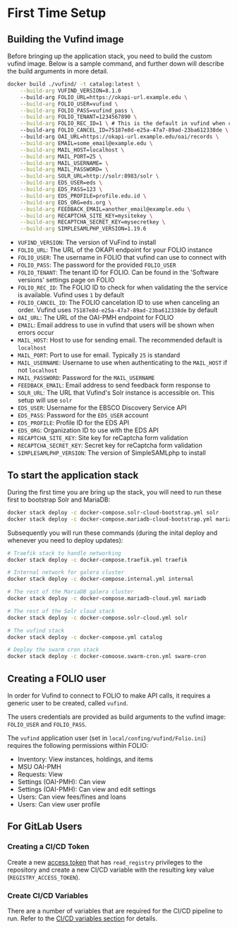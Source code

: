 # First Time Setup

## Building the Vufind image
Before bringing up the application stack, you need to build the custom
vufind image. Below is a sample command, and further down will describe
the build arguments in more detail.

```bash
docker build ./vufind/ -t catalog:latest \
    --build-arg VUFIND_VERSION=8.1.0
    --build-arg FOLIO_URL=https://okapi-url.example.edu \
    --build-arg FOLIO_USER=vufind \
    --build-arg FOLIO_PASS=vufind_pass \
    --build-arg FOLIO_TENANT=1234567890 \
    --build-arg FOLIO_REC_ID=1 \ # This is the default in vufind when checking ILS status
    --build-arg FOLIO_CANCEL_ID=75187e8d-e25a-47a7-89ad-23ba612338de \ # This is the default in vufind
    --build-arg OAI_URL=https://okapi-url.example.edu/oai/records \
    --build-arg EMAIL=some_email@example.edu \
    --build-arg MAIL_HOST=localhost \
    --build-arg MAIL_PORT=25 \
    --build-arg MAIL_USERNAME= \
    --build-arg MAIL_PASSWORD= \
    --build-arg SOLR_URL=http://solr:8983/solr \
    --build-arg EDS_USER=eds \
    --build-arg EDS_PASS=123 \
    --build-arg EDS_PROFILE=profile.edu.id \
    --build-arg EDS_ORG=eds.org \
    --build-arg FEEDBACK_EMAIL=another_email@example.edu \
    --build-arg RECAPTCHA_SITE_KEY=mysitekey \
    --build-arg RECAPTCHA_SECRET_KEY=mysecretkey \
    --build-arg SIMPLESAMLPHP_VERSION=1.19.6
```

* `VUFIND_VERSION`: The version of VuFind to install 
* `FOLIO_URL`: The URL of the OKAPI endpoint for your FOLIO instance
* `FOLIO_USER`: The username in FOLIO that vufind can use to connect with
* `FOLIO_PASS`: The password for the provided `FOLIO_USER`
* `FOLIO_TENANT`: The tenant ID for FOLIO. Can be found in the 'Software versions' settings page on FOLIO
* `FOLIO_REC_ID`: The FOLIO ID to check for when validating the the service is available. Vufind
uses `1` by default
* `FOLIO_CANCEL_ID`: The FOLIO cancelation ID to use when canceling an order. Vufind uses
`75187e8d-e25a-47a7-89ad-23ba612338de` by default
* `OAI_URL`: The URL of the OAI-PMH endpoint for FOLIO
* `EMAIL`: Email address to use in vufind that users will be shown when errors occur
* `MAIL_HOST`: Host to use for sending email. The recommended default is `localhost`
* `MAIL_PORT`: Port to use for email. Typically `25` is standard
* `MAIL_USERNAME`: Username to use when authenticating to the `MAIL_HOST` if not `localhost`
* `MAIL_PASSWORD`: Password for the `MAIL_USERNAME`
* `FEEDBACK_EMAIL`: Email address to send feedback form response to
* `SOLR_URL`: The URL that Vufind's Solr instance is accessible on. This setup will use `solr`
* `EDS_USER`: Username for the EBSCO Discovery Service API
* `EDS_PASS`: Password for the `EDS_USER` account
* `EDS_PROFILE`: Profile ID for the EDS API
* `EDS_ORG`: Organization ID to use with the EDS API
* `RECAPTCHA_SITE_KEY`: Site key for reCaptcha form validation
* `RECAPTCHA_SECRET_KEY`: Secret key for reCaptcha form validation
* `SIMPLESAMLPHP_VERSION`: The version of SimpleSAMLphp to install

## To start the application stack
During the first time you are bring up the stack, you will need
to run these first to bootstrap Solr and MariaDB:
```bash
docker stack deploy -c docker-compose.solr-cloud-bootstrap.yml solr
docker stack deploy -c docker-compose.mariadb-cloud-bootstrap.yml mariadb
```

Subsequently you will run these commands (during the inital deploy
and whenever you need to deploy updates):
```bash
# Traefik stack to handle networking
docker stack deploy -c docker-compose.traefik.yml traefik

# Internal network for galera cluster
docker stack deploy -c docker-compose.internal.yml internal

# The rest of the MariaDB galera cluster
docker stack deploy -c docker-compose.mariadb-cloud.yml mariadb

# The rest of the Solr cloud stack
docker stack deploy -c docker-compose.solr-cloud.yml solr

# The vufind stack
docker stack deploy -c docker-compose.yml catalog

# Deploy the swarm cron stack
docker stack deploy -c docker-comoose.swarm-cron.yml swarm-cron
```

## Creating a FOLIO user
In order for Vufind to connect to FOLIO to make API calls, it
requires a generic user to be created, called `vufind`.

The users credentials are provided as build arguments to the vufind image:
`FOLIO_USER` and `FOLIO_PASS`.

The `vufind` application user (set in `local/confing/vufind/Folio.ini`) requires the
following permissions within FOLIO:

* Inventory: View instances, holdings, and items
* MSU OAI-PMH
* Requests: View
* Settings (OAI-PMH): Can view
* Settings (OAI-PMH): Can view and edit settings
* Users: Can view fees/fines and loans
* Users: Can view user profile

## For GitLab Users
### Creating a CI/CD Token
Create a new [access token](https://gitlab.msu.edu/help/user/project/settings/project_access_tokens)
that has `read_registry` privileges to the repository and create a new CI/CD variable with the
resulting key value (`REGISTRY_ACCESS_TOKEN`).

### Create CI/CD Variables
There are a number of variables that are required for the CI/CD pipeline to run. Refer to the
[CI/CD variables section](CICD.md#variables) for details.
